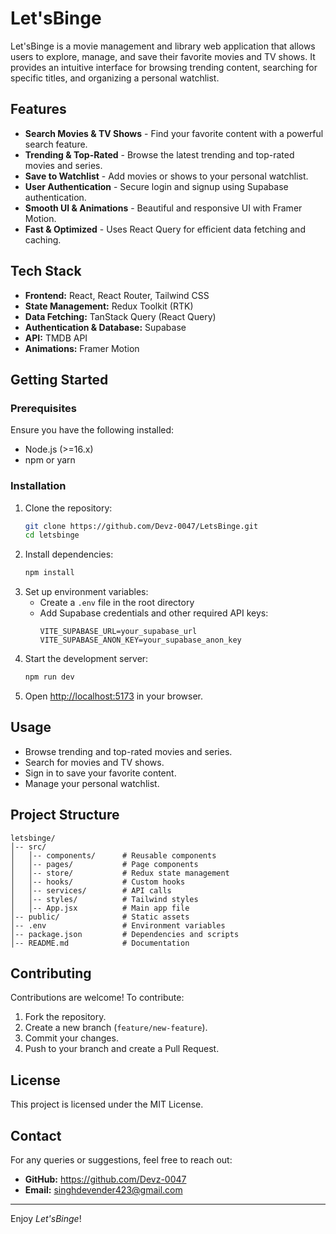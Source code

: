 # Let'sBinge

Let'sBinge is a movie management and library web application that allows users to explore, manage, and save their favorite movies and TV shows. It provides an intuitive interface for browsing trending content, searching for specific titles, and organizing a personal watchlist. 

## Features

- **Search Movies & TV Shows** - Find your favorite content with a powerful search feature.
- **Trending & Top-Rated** - Browse the latest trending and top-rated movies and series.
- **Save to Watchlist** - Add movies or shows to your personal watchlist.
- **User Authentication** - Secure login and signup using Supabase authentication.
- **Smooth UI & Animations** - Beautiful and responsive UI with Framer Motion.
- **Fast & Optimized** - Uses React Query for efficient data fetching and caching.

## Tech Stack

- **Frontend:** React, React Router, Tailwind CSS
- **State Management:** Redux Toolkit (RTK)
- **Data Fetching:** TanStack Query (React Query)
- **Authentication & Database:** Supabase
- **API:** TMDB API
- **Animations:** Framer Motion
 
## Getting Started

### Prerequisites

Ensure you have the following installed:

- Node.js (>=16.x)
- npm or yarn

### Installation

1. Clone the repository:
   ```sh
   git clone https://github.com/Devz-0047/LetsBinge.git
   cd letsbinge
   ```
2. Install dependencies:
   ```sh
   npm install
   ```
3. Set up environment variables:
   - Create a `.env` file in the root directory
   - Add Supabase credentials and other required API keys:
     ```env
     VITE_SUPABASE_URL=your_supabase_url
     VITE_SUPABASE_ANON_KEY=your_supabase_anon_key
     ```
4. Start the development server:
   ```sh
   npm run dev
   ```
5. Open [http://localhost:5173](http://localhost:5173) in your browser.

## Usage

- Browse trending and top-rated movies and series.
- Search for movies and TV shows.
- Sign in to save your favorite content.
- Manage your personal watchlist.

## Project Structure

```
letsbinge/
│-- src/
│   │-- components/      # Reusable components
│   │-- pages/           # Page components
│   │-- store/           # Redux state management
│   │-- hooks/           # Custom hooks
│   │-- services/        # API calls
│   │-- styles/          # Tailwind styles
│   │-- App.jsx          # Main app file
│-- public/              # Static assets
│-- .env                 # Environment variables
│-- package.json         # Dependencies and scripts
│-- README.md            # Documentation
```

## Contributing

Contributions are welcome! To contribute:

1. Fork the repository.
2. Create a new branch (`feature/new-feature`).
3. Commit your changes.
4. Push to your branch and create a Pull Request.

## License

This project is licensed under the MIT License.

## Contact

For any queries or suggestions, feel free to reach out:

- **GitHub:** https://github.com/Devz-0047
- **Email:** singhdevender423@gmail.com

---

Enjoy _Let'sBinge_!
